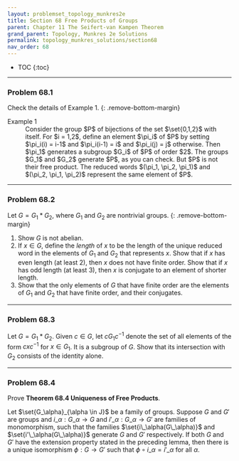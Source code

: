 ```yaml
---
layout: problemset_topology_munkres2e
title: Section 68 Free Products of Groups
parent: Chapter 11 The Seifert-van Kampen Theorem
grand_parent: Topology, Munkres 2e Solutions
permalink: topology_munkres_solutions/section68
nav_order: 68
---
```


* TOC
{:toc}

---

<div class='problem_stmt' markdown='1'>

### Problem 68.1
Check the details of Example 1.
{: .remove-bottom-margin}
<dl>
  <dt>Example 1</dt>
  <dd>
    Consider the group $P$ of bijections of the set $\set{0,1,2}$ with itself. For $i = 1,2$, define an element $\pi_i$ of $P$ by setting $\pi_i(i) = i-1$ and $\pi_i(i-1) = i$ and $\pi_i(j) = j$ otherwise. Then $\pi_1$ generates a subgroup $G_i$ of $P$ of order $2$. The groups $G_1$ and $G_2$ generate $P$, as you can check. But $P$ is not their free product. The reduced words $(\pi_1, \pi_2, \pi_1)$ and $(\pi_2, \pi_1, \pi_2)$ represent the same element of $P$.
  </dd>
</dl>

</div>

---

<div class='problem_stmt' markdown='1'>

### Problem 68.2
Let $G = G_1 * G_2$, where $G_1$ and $G_2$ are nontrivial groups.
{: .remove-bottom-margin}
1. Show $G$ is not abelian.
2. If $x \in G$, define the *length* of $x$ to be the length of the unique reduced word in the elements of $G_1$ and $G_2$ that represents $x$. Show that if $x$ has even length (at least 2), then $x$ does not have finite order. Show that if $x$ has odd length (at least 3), then $x$ is conjugate to an element of shorter length.
3. Show that the only elements of $G$ that have finite order are the elements of $G_1$ and $G_2$ that have finite order, and their conjugates.

</div>

---

<div class='problem_stmt' markdown='1'>

### Problem 68.3
Let $G = G_1 * G_2$. Given $c \in G$, let $cG_1c^{-1}$ denote the set of all elements of the form $cxc^{-1}$ for $x \in G_1$. It is a subgroup of $G$. Show that its intersection with $G_2$ consists of the identity alone.

</div>

---

<div class='problem_stmt' markdown='1'>

### Problem 68.4
Prove **Theorem 68.4 Uniqueness of Free Products**.

Let $\set{G_\alpha}_{\alpha \in J}$ be a family of groups. Suppose $G$ and $G'$ are groups and $i\_{\alpha}: G\_\alpha \to G$ and $i'\_{\alpha}: G\_\alpha \to G'$ are families of monomorphism, such that the families $\set{i\_\alpha(G\_\alpha)}$ and $\set{i'\_\alpha(G\_\alpha)}$ generate $G$ and $G'$ respectively. If both $G$ and $G'$ have the extension property stated in the preceding lemma, then there is a unique isomorphism $\phi: G \to G'$ such that $\phi \circ i\_\alpha = i'\_\alpha$ for all $\alpha$.

</div>
